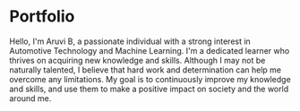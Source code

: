 # Portfolio

Hello, I'm Aruvi B, a passionate individual with a strong interest in Automotive Technology and Machine Learning. I'm a dedicated learner who thrives on acquiring new knowledge and skills. Although I may not be naturally talented, I believe that hard work and determination can help me overcome any limitations. My goal is to continuously improve my knowledge and skills, and use them to make a positive impact on society and the world around me.
